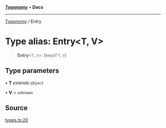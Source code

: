 [**Typonomy**](../README.md) • **Docs**

***

[Typonomy](../globals.md) / Entry

# Type alias: Entry\<T, V\>

> **Entry**\<`T`, `V`\>: [keyof `T`, `V`]

## Type parameters

• **T** *extends* `object`

• **V** = `unknown`

## Source

[types.ts:20](https://github.com/softcraft-development/typonomy/blob/f77f6002b19dd65199e89540af6d271db08bf123/src/types.ts#L20)
